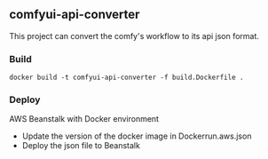 ## comfyui-api-converter
This project can convert the comfy's workflow to its api json format.

### Build
```shell
docker build -t comfyui-api-converter -f build.Dockerfile .
```

### Deploy
AWS Beanstalk with Docker environment

- Update the version of the docker image in Dockerrun.aws.json
- Deploy the json file to Beanstalk
